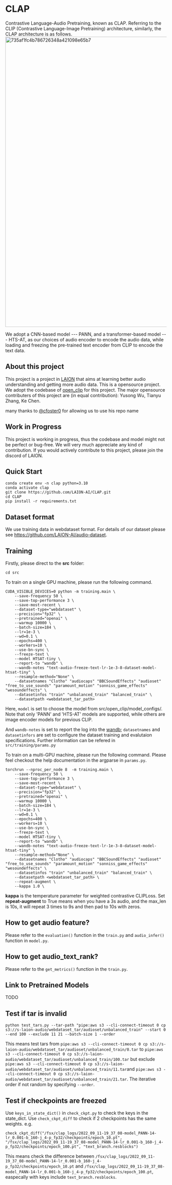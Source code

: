 # CLAP

Contrastive Language-Audio Pretraining, known as CLAP. Referring to the CLIP (Contrastive Language-Image Pretraining) architecture, similarly, the CLAP architecture is as follows.  
 <img width="906" alt="735af1fc4b786726348a421098e65b7" src="https://user-images.githubusercontent.com/53099276/176800216-9af8a6f2-ba06-45bf-b13e-ea4b83813218.png">

We adopt a CNN-based model --- PANN, and a transformer-based model --- HTS-AT, as our choices of audio encoder to encode the audio data, while loading and freezing the pre-trained text encoder from CLIP to encode the text data.

## About this project

This project is a project in [LAION](https://laion.ai/) that aims at learning better audio understanding and getting more audio data. This is a opensource project. We adopt the codebase of [open_clip](https://github.com/mlfoundations/open_clip) for this project. The major opensource contributers of this project are (in equal contribution): Yusong Wu, Tianyu Zhang, Ke Chen.

many thanks to <a href="https://github.com/cfoster0/CLAP">@cfoster0</a> for allowing us to use his repo name

## Work in Progress

This project is working in progress, thus the codebase and model might not be perfect or bug-free. We will very much appreciate any kind of contribution. If you would actively contribute to this project, please join the discord of LAION.

## Quick Start

```
conda create env -n clap python=3.10
conda activate clap
git clone https://github.com/LAION-AI/CLAP.git
cd CLAP
pip install -r requirements.txt
```
## Dataset format
We use training data in webdataset format. For details of our dataset please see https://github.com/LAION-AI/audio-dataset.

## Training
Firstly, please direct to the **src** folder:
```
cd src
```

To train on a single GPU machine, please run the following command. 
```
CUDA_VISIBLE_DEVICES=0 python -m training.main \
    --save-frequency 50 \
    --save-top-performance 3 \
    --save-most-recent \
    --dataset-type="webdataset" \
    --precision="fp32" \
    --pretrained="openai" \
    --warmup 10000 \
    --batch-size=184 \
    --lr=1e-3 \
    --wd=0.1 \
    --epochs=400 \
    --workers=10 \
    --use-bn-sync \
    --freeze-text \
    --model HTSAT-tiny \
    --report-to "wandb" \
    --wandb-notes "text-audio-freeze-text-lr-1e-3-8-dataset-model-htsat-tiny" \
    --resample-method="None" \
    --datasetnames "Clotho" "audiocaps" "BBCSoundEffects" "audioset" "free_to_use_sounds" "paramount_motion" "sonniss_game_effects" "wesoundeffects" \
    --datasetinfos "train" "unbalanced_train" "balanced_train" \
    --datasetpath <webdataset_tar_path>
```

Here, ``model`` is set to choose the model from src/open_clip/model_configs/. Note that only 'PANN' and 'HTS-AT' models are supported, while others are image encoder models for previous CLIP.

And ``wandb-notes`` is set to report the log into the [wandb](https://github.com/wandb/client); ``datasetnames`` and ``datasetinfors`` are set to configure the dataset training and evalutaion specifications. Further information can be refered in ``src/training/params.py``

To train on a multi-GPU machine, please run the following command. Please feel checkout the help documentation in the argparse in ``params.py``.
```
torchrun --nproc_per_node 8  -m training.main \
    --save-frequency 50 \
    --save-top-performance 3 \
    --save-most-recent \
    --dataset-type="webdataset" \
    --precision="fp32" \
    --pretrained="openai" \
    --warmup 10000 \
    --batch-size=184 \
    --lr=1e-3 \
    --wd=0.1 \
    --epochs=400 \
    --workers=10 \
    --use-bn-sync \
    --freeze-text \
    --model HTSAT-tiny \
    --report-to "wandb" \
    --wandb-notes "text-audio-freeze-text-lr-1e-3-8-dataset-model-htsat-tiny" \
    --resample-method="None" \
    --datasetnames "Clotho" "audiocaps" "BBCSoundEffects" "audioset" "free_to_use_sounds" "paramount_motion" "sonniss_game_effects" "wesoundeffects" \
    --datasetinfos "train" "unbalanced_train" "balanced_train" \
    --datasetpath <webdataset_tar_path> \
    --repeat-augment \
    --kappa 1.0 \
```

**kappa** is the temperature parameter for weighted contrastive CLIPLoss. Set **repeat-augment** to True means when you have a 3s audio, and the max_len is 10s, it will repeat 3 times to 9s and then pad to 10s with zeros.


## How to get audio feature?
Please refer to the ``evaluation()`` function in the ``train.py`` and `audio_infer()` function in `model.py`.

## How to get audio_text_rank?
Please refer to the ``get_metrics()`` function in the ``train.py``.

## Link to Pretrained Models
TODO

## Test if tar is invalid
``python test_tars.py --tar-path "pipe:aws s3 --cli-connect-timeout 0 cp s3://s-laion-audio/webdataset_tar/audioset/unbalanced_train" --start 0 --end 100 --exclude 11 21 --batch-size 1 --order``

This means test tars from ``pipe:aws s3 --cli-connect-timeout 0 cp s3://s-laion-audio/webdataset_tar/audioset/unbalanced_train/0.tar`` to ``pipe:aws s3 --cli-connect-timeout 0 cp s3://s-laion-audio/webdataset_tar/audioset/unbalanced_train/100.tar`` but exclude ``pipe:aws s3 --cli-connect-timeout 0 cp s3://s-laion-audio/webdataset_tar/audioset/unbalanced_train/11.tar``and ``pipe:aws s3 --cli-connect-timeout 0 cp s3://s-laion-audio/webdataset_tar/audioset/unbalanced_train/21.tar``. The iterative order if not random by specifying `--order`.

## Test if checkpoints are freezed

Use ``keys_in_state_dict()`` in ``check_ckpt.py`` to check the keys in the state_dict. Use ``check_ckpt_diff`` to check if 2 checkpoints has the same weights. e.g.

``check_ckpt_diff("/fsx/clap_logs/2022_09_11-19_37_08-model_PANN-14-lr_0.001-b_160-j_4-p_fp32/checkpoints/epoch_10.pt", "/fsx/clap_logs/2022_09_11-19_37_08-model_PANN-14-lr_0.001-b_160-j_4-p_fp32/checkpoints/epoch_100.pt", "text_branch.resblocks")``


This means check the difference between ``/fsx/clap_logs/2022_09_11-19_37_08-model_PANN-14-lr_0.001-b_160-j_4-p_fp32/checkpoints/epoch_10.pt`` and ``/fsx/clap_logs/2022_09_11-19_37_08-model_PANN-14-lr_0.001-b_160-j_4-p_fp32/checkpoints/epoch_100.pt``, easpecally with keys include ``text_branch.resblocks``.
